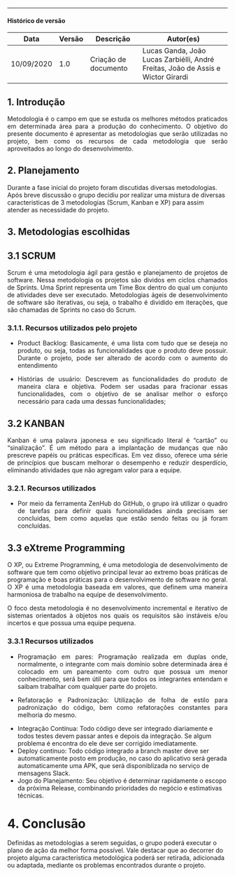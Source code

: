 ---

#### Histórico de versão

| Data       | Versão | Descrição            | Autor(es)       |
| ---------- | ------ | -------------------- | --------------- |
| 10/09/2020 | 1.0 | Criação de documento | Lucas Ganda, João Lucas Zarbiélli, André Freitas, João de Assis e Wictor Girardi |



## 1. Introdução

<p align="justify">Metodologia é o campo em que se estuda os melhores métodos praticados em determinada área para a produção do conhecimento. O objetivo do presente documento é apresentar as metodologias que serão utilizadas no projeto, bem como os recursos de cada metodologia que serão aproveitados ao longo do desenvolvimento.</p>

## 2. Planejamento

Durante a fase inicial do projeto foram discutidas diversas metodologias. Após breve discussão o grupo decidiu por realizar uma mistura de diversas caracteristicas de 3 metodologias (Scrum, Kanban e XP) para assim atender as necessidade do projeto.

## 3. Metodologias escolhidas

## 3.1 SCRUM

<p align="justify">Scrum é uma metodologia ágil para gestão e planejamento de projetos de software. Nessa metodologia os projetos são dividos em ciclos chamados de Sprints. Uma Sprint representa um Time Box dentro do qual um conjunto de atividades deve ser executado. Metodologias ágeis de desenvolvimento de software são iterativas, ou seja, o trabalho é dividido em iterações, que são chamadas de Sprints no caso do Scrum.</p>

### 3.1.1. Recursos utilizados pelo projeto

- <p align="justify">Product Backlog: Basicamente, é uma lista com tudo que se deseja no produto, ou seja, todas as funcionalidades que o produto deve possuir. Durante o projeto, pode ser alterado de acordo com o aumento do entendimento 
- <p align="justify">Histórias de usuário: Descrevem as funcionalidades do produto de maneira clara e objetiva. Podem ser usadas para fracionar essas funcionalidades, com o objetivo de se analisar melhor o esforço necessário para cada uma dessas funcionalidades;

## 3.2 KANBAN

<p align="justify">Kanban é uma palavra japonesa e seu significado literal é “cartão” ou “sinalização”. É um método para a implantação de mudanças que não prescreve papéis ou práticas específicas. Em vez disso, oferece uma série de princípios que buscam melhorar o desempenho e reduzir desperdício, eliminando atividades que não agregam valor para a equipe.


### 3.2.1. Recursos utilizados

- <p align="justify">Por meio da ferramenta ZenHub do GitHub, o grupo irá utilizar o quadro de tarefas para definir quais funcionalidades ainda precisam ser concluidas, bem como aquelas que estão sendo feitas ou já foram concluídas.</p>

## 3.3 eXtreme Programming

<p align="justify">O XP, ou Extreme Programming, é uma metodologia de desenvolvimento de software que tem como objetivo principal levar ao extremo boas práticas de programação e boas práticas para o desenvolvimento de software no geral. O XP é uma metodologia baseada em valores, que definem uma maneira harmoniosa de trabalho na equipe de desenvolvimento.

<p align="justify">O foco desta metodologia é no desenvolvimento incremental e iterativo de sistemas orientados à objetos nos quais os requisitos são instáveis e/ou incertos e que possua uma equipe pequena. 

### 3.3.1 Recursos utilizados
- <p align="justify">Programação em pares: Programação realizada em duplas onde, normalmente, o integrante com mais domínio sobre determinada área é colocado em um pareamento com outro que possua um menor conhecimento, será bem útil para que todos os integrantes entendam e saibam trabalhar com qualquer parte do projeto.
- <p align="justify">Refatoração e Padronização: Utilização de folha de estilo para padronização do código, bem como refatorações constantes para melhoria do mesmo.
- Integração Contínua: Todo código deve ser integrado diariamente e todos testes devem passar antes e depois da integração. Se algum problema é encontra do ele deve ser corrigido imediatamente.
- Deploy continuo: Todo código integrado a branch master deve ser automaticamente posto em produção, no caso do aplicativo será gerada automaticamente uma APK, que será disponiblizada no serviço de mensagens Slack.
- Jogo do Planejamento: Seu objetivo é determinar rapidamente o escopo da próxima Release, combinando prioridades do negócio e estimativas técnicas.

# 4. Conclusão
Definidas as metodologias a serem seguidas, o grupo poderá executar o plano de ação da melhor forma possível. Vale destacar que ao decorrer do projeto alguma caracteristica metodológica poderá ser retirada, adicionada ou adaptada, mediante os problemas encontrados durante o projeto.
